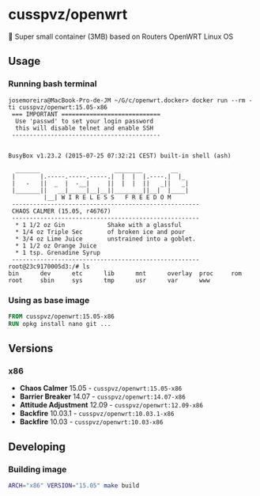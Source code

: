 # cusspvz/openwrt

:minibus: Super small container (3MB) based on Routers OpenWRT Linux OS

## Usage

### Running bash terminal
```
josemoreira@MacBook-Pro-de-JM ~/G/c/openwrt.docker> docker run --rm -ti cusspvz/openwrt:15.05-x86
 === IMPORTANT ============================
  Use 'passwd' to set your login password
  this will disable telnet and enable SSH
 ------------------------------------------


BusyBox v1.23.2 (2015-07-25 07:32:21 CEST) built-in shell (ash)

  _______                     ________        __
 |       |.-----.-----.-----.|  |  |  |.----.|  |_
 |   -   ||  _  |  -__|     ||  |  |  ||   _||   _|
 |_______||   __|_____|__|__||________||__|  |____|
          |__| W I R E L E S S   F R E E D O M
 -----------------------------------------------------
 CHAOS CALMER (15.05, r46767)
 -----------------------------------------------------
  * 1 1/2 oz Gin            Shake with a glassful
  * 1/4 oz Triple Sec       of broken ice and pour
  * 3/4 oz Lime Juice       unstrained into a goblet.
  * 1 1/2 oz Orange Juice
  * 1 tsp. Grenadine Syrup
 -----------------------------------------------------
root@23c9170005d3:/# ls
bin      dev      etc      lib      mnt      overlay  proc     rom      root     sbin     sys      tmp      usr      var      www
```

### Using as base image
```Dockerfile
FROM cusspvz/openwrt:15.05-x86
RUN opkg install nano git ...
```

## Versions

### x86
* **Chaos Calmer** 15.05 - `cusspvz/openwrt:15.05-x86`
* **Barrier Breaker** 14.07 - `cusspvz/openwrt:14.07-x86`
* **Attitude Adjustment** 12.09 - `cusspvz/openwrt:12.09-x86`
* **Backfire** 10.03.1 - `cusspvz/openwrt:10.03.1-x86`
* **Backfire** 10.03 - `cusspvz/openwrt:10.03-x86`

## Developing

### Building image
```bash
ARCH="x86" VERSION="15.05" make build
```
